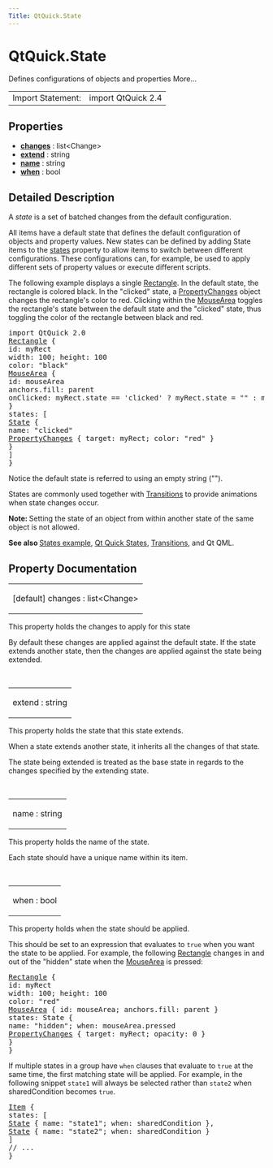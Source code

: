 ```yaml
---
Title: QtQuick.State
---
```


# QtQuick.State

<span class="subtitle"></span>
<!-- $$$State-brief -->
<p>Defines configurations of objects and properties More...</p>
<!-- @@@State -->
<table class="alignedsummary">
<tr><td class="memItemLeft rightAlign topAlign"> Import Statement:</td><td class="memItemRight bottomAlign"> import QtQuick 2.4</td></tr></table><ul>
</ul>
<h2 id="properties">Properties</h2>
<ul>
<li class="fn"><b><b><a href="#changes-prop">changes</a></b></b> : list&lt;Change&gt;</li>
<li class="fn"><b><b><a href="#extend-prop">extend</a></b></b> : string</li>
<li class="fn"><b><b><a href="#name-prop">name</a></b></b> : string</li>
<li class="fn"><b><b><a href="#when-prop">when</a></b></b> : bool</li>
</ul>
<!-- $$$State-description -->
<h2 id="details">Detailed Description</h2>
</p>
<p>A <i>state</i> is a set of batched changes from the default configuration.</p>
<p>All items have a default state that defines the default configuration of objects and property values. New states can be defined by adding State items to the <a href="QtQuick.Item.md#states-prop">states</a> property to allow items to switch between different configurations. These configurations can, for example, be used to apply different sets of property values or execute different scripts.</p>
<p>The following example displays a single <a href="QtQuick.Rectangle.md">Rectangle</a>. In the default state, the rectangle is colored black. In the &quot;clicked&quot; state, a <a href="QtQuick.PropertyChanges.md">PropertyChanges</a> object changes the rectangle's color to red. Clicking within the <a href="QtQuick.MouseArea.md">MouseArea</a> toggles the rectangle's state between the default state and the &quot;clicked&quot; state, thus toggling the color of the rectangle between black and red.</p>
<pre class="qml">import QtQuick 2.0
<span class="type"><a href="QtQuick.Rectangle.md">Rectangle</a></span> {
<span class="name">id</span>: <span class="name">myRect</span>
<span class="name">width</span>: <span class="number">100</span>; <span class="name">height</span>: <span class="number">100</span>
<span class="name">color</span>: <span class="string">&quot;black&quot;</span>
<span class="type"><a href="QtQuick.MouseArea.md">MouseArea</a></span> {
<span class="name">id</span>: <span class="name">mouseArea</span>
<span class="name">anchors</span>.fill: <span class="name">parent</span>
<span class="name">onClicked</span>: <span class="name">myRect</span>.<span class="name">state</span> <span class="operator">==</span> <span class="string">'clicked'</span> ? <span class="name">myRect</span>.<span class="name">state</span> <span class="operator">=</span> <span class="string">&quot;&quot;</span> : <span class="name">myRect</span>.<span class="name">state</span> <span class="operator">=</span> <span class="string">'clicked'</span>;
}
<span class="name">states</span>: [
<span class="type"><a href="index.html">State</a></span> {
<span class="name">name</span>: <span class="string">&quot;clicked&quot;</span>
<span class="type"><a href="QtQuick.PropertyChanges.md">PropertyChanges</a></span> { <span class="name">target</span>: <span class="name">myRect</span>; <span class="name">color</span>: <span class="string">&quot;red&quot;</span> }
}
]
}</pre>
<p>Notice the default state is referred to using an empty string (&quot;&quot;).</p>
<p>States are commonly used together with <a href="QtQuick.qtquick-statesanimations-animations.md">Transitions</a> to provide animations when state changes occur.</p>
<p><b>Note: </b>Setting the state of an object from within another state of the same object is not allowed.</p><p><b>See also </b><a href="QtQuick.animation.md#states">States example</a>, <a href="QtQuick.qtquick-statesanimations-states.md">Qt Quick States</a>, <a href="QtQuick.qtquick-statesanimations-animations.md">Transitions</a>, and Qt QML.</p>
<!-- @@@State -->
<h2>Property Documentation</h2>
<!-- $$$changes -->
<table class="qmlname"><tr valign="top" id="changes-prop"><td class="tblQmlPropNode"><p><span class="qmldefault">[default] </span><span class="name">changes</span> : <span class="type">list</span>&lt;<span class="type">Change</span>&gt;</p></td></tr></table><p>This property holds the changes to apply for this state</p>
<p>By default these changes are applied against the default state. If the state extends another state, then the changes are applied against the state being extended.</p>
<!-- @@@changes -->
<br/>
<!-- $$$extend -->
<table class="qmlname"><tr valign="top" id="extend-prop"><td class="tblQmlPropNode"><p><span class="name">extend</span> : <span class="type">string</span></p></td></tr></table><p>This property holds the state that this state extends.</p>
<p>When a state extends another state, it inherits all the changes of that state.</p>
<p>The state being extended is treated as the base state in regards to the changes specified by the extending state.</p>
<!-- @@@extend -->
<br/>
<!-- $$$name -->
<table class="qmlname"><tr valign="top" id="name-prop"><td class="tblQmlPropNode"><p><span class="name">name</span> : <span class="type">string</span></p></td></tr></table><p>This property holds the name of the state.</p>
<p>Each state should have a unique name within its item.</p>
<!-- @@@name -->
<br/>
<!-- $$$when -->
<table class="qmlname"><tr valign="top" id="when-prop"><td class="tblQmlPropNode"><p><span class="name">when</span> : <span class="type">bool</span></p></td></tr></table><p>This property holds when the state should be applied.</p>
<p>This should be set to an expression that evaluates to <code>true</code> when you want the state to be applied. For example, the following <a href="QtQuick.Rectangle.md">Rectangle</a> changes in and out of the &quot;hidden&quot; state when the <a href="QtQuick.MouseArea.md">MouseArea</a> is pressed:</p>
<pre class="qml"><span class="type"><a href="QtQuick.Rectangle.md">Rectangle</a></span> {
<span class="name">id</span>: <span class="name">myRect</span>
<span class="name">width</span>: <span class="number">100</span>; <span class="name">height</span>: <span class="number">100</span>
<span class="name">color</span>: <span class="string">&quot;red&quot;</span>
<span class="type"><a href="QtQuick.MouseArea.md">MouseArea</a></span> { <span class="name">id</span>: <span class="name">mouseArea</span>; <span class="name">anchors</span>.fill: <span class="name">parent</span> }
<span class="name">states</span>: <span class="name">State</span> {
<span class="name">name</span>: <span class="string">&quot;hidden&quot;</span>; <span class="name">when</span>: <span class="name">mouseArea</span>.<span class="name">pressed</span>
<span class="type"><a href="QtQuick.PropertyChanges.md">PropertyChanges</a></span> { <span class="name">target</span>: <span class="name">myRect</span>; <span class="name">opacity</span>: <span class="number">0</span> }
}
}</pre>
<p>If multiple states in a group have <code>when</code> clauses that evaluate to <code>true</code> at the same time, the first matching state will be applied. For example, in the following snippet <code>state1</code> will always be selected rather than <code>state2</code> when sharedCondition becomes <code>true</code>.</p>
<pre class="qml"><span class="type"><a href="QtQuick.Item.md">Item</a></span> {
<span class="name">states</span>: [
<span class="type"><a href="index.html">State</a></span> { <span class="name">name</span>: <span class="string">&quot;state1&quot;</span>; <span class="name">when</span>: <span class="name">sharedCondition</span> },
<span class="type"><a href="index.html">State</a></span> { <span class="name">name</span>: <span class="string">&quot;state2&quot;</span>; <span class="name">when</span>: <span class="name">sharedCondition</span> }
]
<span class="comment">// ...</span>
}</pre>
<!-- @@@when -->
<br/>
